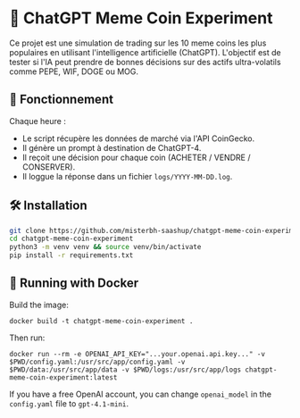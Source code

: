 # 🧠 ChatGPT Meme Coin Experiment

Ce projet est une simulation de trading sur les 10 meme coins les plus populaires en utilisant l'intelligence artificielle (ChatGPT). L'objectif est de tester si l'IA peut prendre de bonnes décisions sur des actifs ultra-volatils comme PEPE, WIF, DOGE ou MOG.

## 🚀 Fonctionnement

Chaque heure :
- Le script récupère les données de marché via l'API CoinGecko.
- Il génère un prompt à destination de ChatGPT-4.
- Il reçoit une décision pour chaque coin (ACHETER / VENDRE / CONSERVER).
- Il loggue la réponse dans un fichier `logs/YYYY-MM-DD.log`.

## 🛠️ Installation

```bash
git clone https://github.com/misterbh-saashup/chatgpt-meme-coin-experiment.git
cd chatgpt-meme-coin-experiment
python3 -m venv venv && source venv/bin/activate
pip install -r requirements.txt
```

## 🚚 Running with Docker

Build the image:

`docker build -t chatgpt-meme-coin-experiment .`

Then run:

`docker run --rm -e OPENAI_API_KEY="...your.openai.api.key..." -v $PWD/config.yaml:/usr/src/app/config.yaml -v $PWD/data:/usr/src/app/data -v $PWD/logs:/usr/src/app/logs chatgpt-meme-coin-experiment:latest`

If you have a free OpenAI account, you can change `openai_model` in the `config.yaml` file to `gpt-4.1-mini`.
